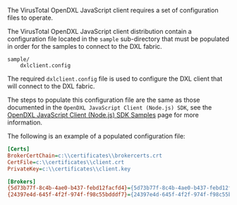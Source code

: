 The VirusTotal OpenDXL JavaScript client requires a set of configuration files to operate.

The VirusTotal OpenDXL JavaScript client distribution contain a configuration file located in 
the ``sample`` sub-directory that must be populated in order for the samples to connect to the 
DXL fabric.

```
sample/
    dxlclient.config
```

The required `dxlclient.config` file is used to configure the DXL client that will connect to 
the DXL fabric.

The steps to populate this configuration file are the same as those documented in the 
`OpenDXL JavaScript Client (Node.js) SDK`, see the
[OpenDXL JavaScript Client (Node.js) SDK Samples](https://opendxl.github.io/opendxl-client-javascript/jsdoc/tutorial-samples.html)
page for more information.

The following is an example of a populated configuration file:

```ini
[Certs]
BrokerCertChain=c:\\certificates\\brokercerts.crt
CertFile=c:\\certificates\\client.crt
PrivateKey=c:\\certificates\\client.key

[Brokers]
{5d73b77f-8c4b-4ae0-b437-febd12facfd4}={5d73b77f-8c4b-4ae0-b437-febd12facfd4};8883;mybroker.mcafee.com;192.168.1.12
{24397e4d-645f-4f2f-974f-f98c55bdddf7}={24397e4d-645f-4f2f-974f-f98c55bdddf7};8883;mybroker2.mcafee.com;192.168.1.13
```
